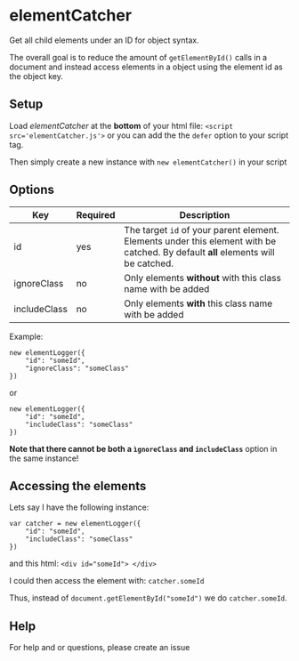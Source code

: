 # elementCatcher
Get all child elements under an ID for object syntax.

The overall goal is to reduce the amount of `getElementById()` calls in a document and instead access elements in a object using the element id as the object key.

## Setup
Load *elementCatcher* at the **bottom** of your html file: `<script src='elementCatcher.js'>` or you can add the the `defer` option to your script tag.

Then simply create a new instance with `new elementCatcher()` in your script

## Options

| Key | Required | Description |
| ----------- | ------------ |------------ |
| id  | yes  | The target `id` of your parent element. Elements under this element with be catched. By default **all** elements will be catched. |
| ignoreClass | no | Only elements **without**  with this class name with be added |
| includeClass | no | Only elements **with** this class name with be added |

Example: 
```
new elementLogger({
    "id": "someId",
    "ignoreClass": "someClass"
})
```

or

```
new elementLogger({
    "id": "someId",
    "includeClass": "someClass"
})
```

**Note that there cannot be both a `ìgnoreClass` and `includeClass`** option in the same instance!

## Accessing the elements
Lets say I have the following instance:
```
var catcher = new elementLogger({
    "id": "someId",
    "includeClass": "someClass"
})
```

and this html:
`<div id="someId"> </div>`

I could then access the element with:
`catcher.someId`

Thus, instead of `document.getElementById("someId")` we do `catcher.someId`.

## Help
For help and or questions, please create an issue
